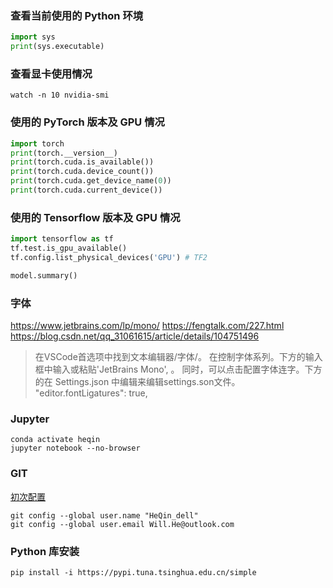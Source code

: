 ### 查看当前使用的 Python 环境
```python
import sys
print(sys.executable)
```
### 查看显卡使用情况
```SHELL
watch -n 10 nvidia-smi 
```


### 使用的 PyTorch 版本及 GPU 情况
```PYTHON
import torch
print(torch.__version__)
print(torch.cuda.is_available())
print(torch.cuda.device_count())
print(torch.cuda.get_device_name(0))
print(torch.cuda.current_device())
```
### 使用的 Tensorflow 版本及 GPU 情况
```PYTHON
import tensorflow as tf 
tf.test.is_gpu_available()
tf.config.list_physical_devices('GPU') # TF2

model.summary()
```

### 字体
https://www.jetbrains.com/lp/mono/
https://fengtalk.com/227.html
https://blog.csdn.net/qq_31061615/article/details/104751496
> 在VSCode首选项中找到文本编辑器/字体/。
在控制字体系列。下方的输入框中输入或粘贴'JetBrains Mono', 。
同时，可以点击配置字体连字。下方的在 Settings.json 中编辑来编辑settings.son文件。
 "editor.fontLigatures": true,

### Jupyter
```SHELL
conda activate heqin
jupyter notebook --no-browser
```

### GIT
[初次配置](https://git-scm.com/book/en/v2/Getting-Started-First-Time-Git-Setup)

```shell
git config --global user.name "HeQin_dell"
git config --global user.email Will.He@outlook.com
```


### Python 库安装
```SHELL
pip install -i https://pypi.tuna.tsinghua.edu.cn/simple
```
